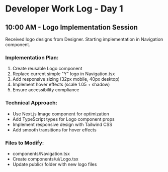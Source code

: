 # Developer Work Log - Day 1

## 10:00 AM - Logo Implementation Session
Received logo designs from Designer. Starting implementation in Navigation component.

### Implementation Plan:
1. Create reusable Logo component
2. Replace current simple "Y" logo in Navigation.tsx
3. Add responsive sizing (32px mobile, 40px desktop)
4. Implement hover effects (scale 1.05 + shadow)
5. Ensure accessibility compliance

### Technical Approach:
- Use Next.js Image component for optimization
- Add TypeScript types for Logo component props
- Implement responsive design with Tailwind CSS
- Add smooth transitions for hover effects

### Files to Modify:
- components/Navigation.tsx
- Create components/ui/Logo.tsx
- Update public/ folder with new logo files
